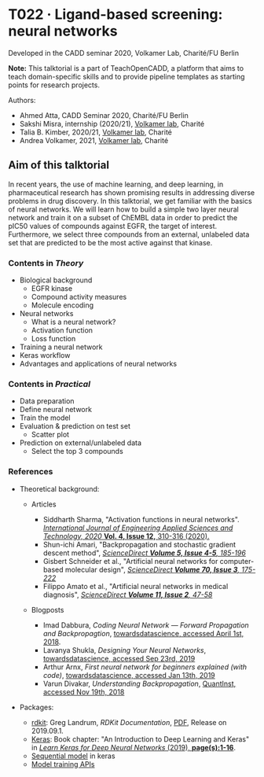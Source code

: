 # T022 · Ligand-based screening: neural networks

Developed in the CADD seminar 2020, Volkamer Lab, Charité/FU Berlin 

**Note:** This talktorial is a part of TeachOpenCADD, a platform that aims to teach domain-specific skills and to provide pipeline templates as starting points for research projects.

Authors:

- Ahmed Atta, CADD Seminar 2020, Charité/FU Berlin
- Sakshi Misra, internship (2020/21), [Volkamer lab](https://volkamerlab.org), Charité
- Talia B. Kimber, 2020/21, [Volkamer lab](https://volkamerlab.org), Charité
- Andrea Volkamer, 2021, [Volkamer lab](https://volkamerlab.org), Charité


## Aim of this talktorial

In recent years, the use of machine learning, and deep learning, in pharmaceutical research has shown promising results in addressing diverse problems in drug discovery. In this talktorial, we get familiar with the basics of neural networks. We will learn how to build a simple two layer neural network and train it on a subset of ChEMBL data in order to predict the pIC50 values of compounds against EGFR, the target of interest. Furthermore, we select three compounds from an external, unlabeled data set that are predicted to be the most active against that kinase.


### Contents in *Theory*

- Biological background
    - EGFR kinase
    - Compound activity measures
    - Molecule encoding
- Neural networks
    - What is a neural network?
    - Activation function
    - Loss function
- Training a neural network
- Keras workflow
- Advantages and applications of neural networks


### Contents in *Practical*

- Data preparation
- Define neural network
- Train the model
- Evaluation & prediction on test set
    - Scatter plot
- Prediction on external/unlabeled data
    - Select the top 3 compounds


### References

 - Theoretical background:
     - Articles    
         - Siddharth Sharma, "Activation functions in neural networks". [_International Journal of Engineering Applied Sciences and Technology, 2020_ **Vol. 4, Issue 12,** 310-316 (2020).](https://www.ijeast.com/papers/310-316,Tesma412,IJEAST.pdf)
         - Shun-ichi Amari, "Backpropagation and stochastic gradient descent method", [*ScienceDirect  **Volume 5, Issue 4-5**, 185-196*](https://doi.org/10.1016/0925-2312(93)90006-O)
         - Gisbert Schneider et al., "Artificial neural networks for computer-based molecular design", [*ScienceDirect **Volume 70, Issue 3**, 175-222*](https://doi.org/10.1016/S0079-6107(98)00026-1)
         - Filippo Amato et al., "Artificial neural networks in medical diagnosis", [*ScienceDirect  **Volume 11, Issue 2**, 47-58*](https://doi.org/10.2478/v10136-012-0031-x)         
         
     - Blogposts
          - Imad Dabbura, *Coding Neural Network — Forward Propagation and Backpropagtion*, [towardsdatascience, accessed April 1st, 2018](https://towardsdatascience.com/coding-neural-network-forward-propagation-and-backpropagtion-ccf8cf369f76).
          - Lavanya Shukla, *Designing Your Neural Networks*, [towardsdatascience, accessed Sep 23rd, 2019](https://towardsdatascience.com/designing-your-neural-networks-a5e4617027ed)
          - Arthur Arnx, *First neural network for beginners explained (with code)*, [towardsdatascience, accessed Jan 13th, 2019](https://towardsdatascience.com/first-neural-network-for-beginners-explained-with-code-4cfd37e06eaf) 
          - Varun Divakar, *Understanding Backpropagation*, [QuantInst, accessed Nov 19th, 2018](https://blog.quantinsti.com/backpropagation/) 
               
- Packages:
     - [rdkit](http://rdkit.org/): Greg Landrum, *RDKit Documentation*, [PDF](https://www.rdkit.org/UGM/2012/Landrum_RDKit_UGM.Fingerprints.Final.pptx.pdf), Release on 2019.09.1.
     - [Keras](https://keras.io/): Book chapter: "An Introduction to Deep Learning and Keras" in [*Learn Keras for Deep Neural Networks* (2019), **page(s):1-16**](https://doi.org/10.1007/978-1-4842-4240-7).
     - [Sequential model](https://keras.io/api/models/sequential/) in keras
     - [Model training APIs](https://keras.io/api/models/model_training_apis/#model-training-apis)
